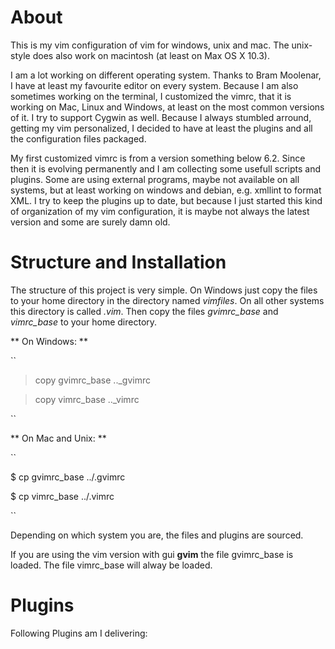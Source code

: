 # About

This is my vim configuration of vim for windows, unix and mac. The unix-style does also work on macintosh (at least on Max OS X 10.3).

I am a lot working on different operating system. Thanks to Bram Moolenar, I have at least my favourite editor on every system. Because I am also sometimes working on the terminal, I customized the vimrc, that it is working on Mac, Linux and Windows, at least on the most common versions of it. I try to support Cygwin as well. Because I always stumbled arround, getting my vim personalized, I decided to have at least the plugins and all the configuration files packaged.

My first customized vimrc is from a version something below 6.2. Since then it is evolving permanently and I am collecting some usefull scripts and plugins. Some are using external programs, maybe not available on all systems, but at least working on windows and debian, e.g. xmllint to format XML. I try to keep the plugins up to date, but because I just started this kind of organization of my vim configuration, it is maybe not always the latest version and some are surely damn old.

# Structure and Installation

The structure of this project is very simple. On Windows just copy the files to your home directory in the directory named *vimfiles*. On all other systems this directory is called *.vim*. Then copy the files *gvimrc_base* and *vimrc_base* to your home directory.

** On Windows: **

``

> copy gvimrc_base ..\_gvimrc

> copy vimrc_base ..\_vimrc

``

** On Mac and Unix: **

``

$ cp gvimrc_base ../.gvimrc

$ cp vimrc_base ../.vimrc

`` 

Depending on which system you are, the files and plugins are sourced.

If you are using the vim version with gui **gvim** the file gvimrc_base is loaded. The file vimrc_base will alway be loaded.

# Plugins

Following Plugins am I delivering:


